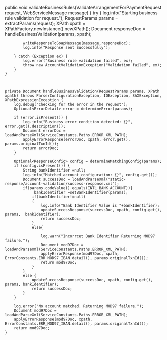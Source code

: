  public void validateBusinessRules(ValidateArrangementForPaymentRequest request, WebServiceMessage message) {
        try {
            log.info("Starting business rule validation for request.");
            RequestParams params = extractParams(request);
            XPath xpath = XPathFactory.newInstance().newXPath();
            Document responseDoc = handleBusinessValidation(params, xpath);

            writeResponseToSoapMessage(message,responseDoc);
            log.info("Response sent Successfully");

        } catch (Exception ex) {
            log.error("Business rule validation failed", ex);
            throw new AccountValidationException("Validation failed", ex);
        }
    }



    private Document handleBusinessValidation(RequestParams params, XPath xpath) throws ParserConfigurationException, IOException, SAXException, XPathExpressionException {
        log.debug("Checking for the error in the request");
        Optional<ErrorDetail> error = determineError(params);

        if (error.isPresent()) {
            log.info("Business error condition detected: {}", error.get().description());
            Document errorDoc = loadAndParseXml(ServiceConstants.Paths.ERROR_XML_PATH);
            applyErrorResponse(errorDoc, xpath, error.get(), params.originalTxnId());
            return errorDoc;
        }

        Optional<ResponseConfig> config = determineMatchingConfig(params);
        if (config.isPresent()) {
            String bankIdentifier =null;
            log.info("Matched account configuration: {}", config.get());
            Document successDoc = loadAndParseXml("static-response/account-validation/success-response.xml");
            if(params.codeValue().equals(INTL_BANK_ACCOUNT)){
                 bankIdentifier =setBankIdentifier(params);
                if(bankIdentifier!=null)
                {
                    log.info("Bank Identifier Value is "+bankIdentifier);
                    updateSuccessResponse(successDoc, xpath, config.get(), params,  bankIdentifier);
                    return successDoc;
                }
                else{

                    log.warn("Incorrcet Bank Identifier Returning MOD97 failure.");
                    Document mod97Doc = loadAndParseXml(ServiceConstants.Paths.ERROR_XML_PATH);
                    applyErrorResponse(mod97Doc, xpath, ErrorConstants.ERR_MOD97_IBAN.detail(), params.originalTxnId());
                    return mod97Doc;
                }
            }
            else {
                updateSuccessResponse(successDoc, xpath, config.get(), params, bankIdentifier);
                return successDoc;
            }
        }

        log.error("No account matched. Returning MOD97 failure.");
        Document mod97Doc = loadAndParseXml(ServiceConstants.Paths.ERROR_XML_PATH);
        applyErrorResponse(mod97Doc, xpath, ErrorConstants.ERR_MOD97_IBAN.detail(), params.originalTxnId());
        return mod97Doc;
    }
